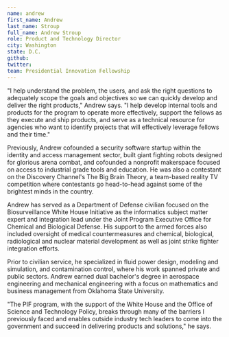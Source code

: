 ```yaml
---
name: andrew
first_name: Andrew
last_name: Stroup
full_name: Andrew Stroup
role: Product and Technology Director
city: Washington
state: D.C.
github:
twitter:
team: Presidential Innovation Fellowship
---
```


"I help understand the problem, the users, and ask the right questions to adequately scope the goals and objectives so we can quickly develop and deliver the right products," Andrew says. "I help develop internal tools and products for the program to operate more effectively, support the fellows as they execute and ship products, and serve as a technical resource for agencies who want to identify projects that will effectively leverage fellows and their time."

Previously, Andrew cofounded a security software startup within the identity and access management sector, built giant fighting robots designed for glorious arena combat, and cofounded a nonprofit makerspace focused on access to industrial grade tools and education. He was also a contestant on the Discovery Channel's The Big Brain Theory, a team-based reality TV competition where contestants go head-to-head against some of the brightest minds in the country.

Andrew has served as a Department of Defense civilian focused on the Biosurveillance White House Initiative as the informatics subject matter expert and integration lead under the Joint Program Executive Office for Chemical and Biological Defense. His support to the armed forces also included oversight of medical countermeasures and chemical, biological, radiological and nuclear material development as well as joint strike fighter integration efforts.

Prior to civilian service, he specialized in fluid power design, modeling and simulation, and contamination control, where his work spanned private and public sectors. Andrew earned dual bachelor's degree in aerospace engineering and mechanical engineering with a focus on mathematics and business management from Oklahoma State University.

"The PIF program, with the support of the White House and the Office of Science and Technology Policy, breaks through many of the barriers I previously faced and enables outside industry tech leaders to come into the government and succeed in delivering products and solutions," he says.
